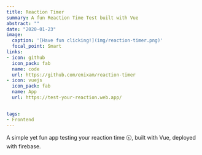 ```yaml
---
title: Reaction Timer
summary: A fun Reaction Time Test built with Vue
abstract: ""
date: "2020-01-23"
image:
  caption: '[Have fun clicking!](img/reaction-timer.png)'
  focal_point: Smart
links:
- icon: github
  icon_pack: fab
  name: code
  url: https://github.com/enixam/reaction-timer
- icon: vuejs
  icon_pack: fab
  name: App
  url: https://test-your-reaction.web.app/


tags:
- Frontend
---
```


A simple yet fun app testing your reaction time :clock1030:, built with Vue, deployed with firebase. 